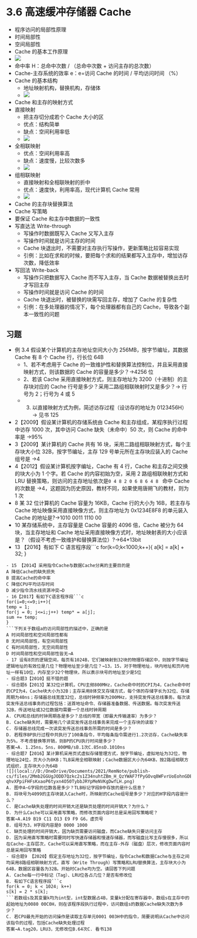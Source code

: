 # 3.6 高速缓冲存储器 Cache

- 程序访问的局部性原理
- 时间局部性
- 空间局部性
- Cache 的基本工作原理
- ![](https://gitee.com/jackylee3362/typora-pic/raw/master/img/20210526164734.png)
- 命中率 H：总命中次数 / （总命中次数 + 访问主存的总次数）
- Cache-主存系统的效率 e：e=访问 Cache 的时间 / 平均访问时间 （%）
- Cache 的基本结构
  - 地址映射机构，替换机构，存储体
  - ![](https://gitee.com/jackylee3362/typora-pic/raw/master/img/20210526203919.png)
- Cache 和主存的映射方式
- 直接映射
  - 把主存切分成若个 Cache 大小的区
  - 优点：结构简单
  - 缺点：空间利用率低
  - ![](https://gitee.com/jackylee3362/typora-pic/raw/master/img/20210526210007.png)
- 全相联映射
  - 优点：空间利用率高
  - 缺点：速度慢，比较次数多
  - ![](https://gitee.com/jackylee3362/typora-pic/raw/master/img/20210526210411.png)
- 组相联映射
  - 直接映射和全相联映射的折中
  - 优点：速度快，利用率高，现代计算机 Cache 常用
  - ![](https://gitee.com/jackylee3362/typora-pic/raw/master/img/20210526211119.png)
- Cache 的主存块替换算法
- Cache 写策略
- 要保证 Cache 和主存中数据的一致性
- 写直达法 Write-through
  - 写操作时数据既写入 Cache 又写入主存
  - 写操作时间就是访问主存的时间
  - Cache 块退出时，不需要对主存执行写操作，更新策略比较容易实现
  - 引例：比如在求和的时候，要把每个求和的结果都写入主存中，增加访存次数，降低效率
- 写回法 Write-back
  - 写操作只把数据写入 Cache 而不写入主存，当 Cache 数据被替换出去时才写回主存
  - 写操作时间就是访问 Cache 的时间
  - Cache 块退出时，被替换的块需写回主存，增加了 Cache 的复杂性
  - 引例：在多处理器的情况下，每个处理器都有自己的 Cache，导致各个副本一致性的问题

## 习题

- 例 3.4 假设某个计算机的主存地址空间大小为 256MB，按字节编址，其数据 Cache 有 8 个 Cache 行，行长位 64B
  - 1、若不考虑用于 Cache 的一致维护性和替换算法控制位，并且采用直接映射方式，则该数据的 Cache 的容量是多少？→4256 位
  - 2、若该 Cache 采用直接映射方式，则主存地址为 3200（十进制）的主存块对应的 Cache 行号是多少？采用二路组相联映射时又是多少？→ 行号为 2；行号为 4 或 5
  - 3. 以直接映射方式为例，简述访存过程（设访存的地址为 0123456H）→ 见书 125
- 2【2009】假设某计算机的存储系统由 Cache 和主存组成，某程序执行过程中访存 1000 次，其中访问 Cache 缺失（未命中）50 次，则 Cache 的命中率是 →95%
- 3【2009】某计算机的 Cache 共有 16 块，采用二路组相联映射方式，每个主存块大小位 32B，按字节编址，主存 129 号单元所在主存块应装入的 Cache 组号是 →4
- 4【2012】假设某计算机按字编址，Cache 有 4 行，Cache 和主存之间交换的块大小为 1 个字。若 Cache 的内容初始为空，采用 2 路组相联映射方式和 LRU 替换策略，则访问的主存地址依次是`0 4 8 2 0 6 8 6 4 8 ` 命中 Cache 的次数是 →4，这题因为历史原因，教材不同，如果使用唐朔飞的教材，则为 1 次
- 8 某 32 位计算机的 Cache 容量为 16KB，Cache 行的大小为 16B，若主存与 Cache 地址映像采用直接映像方式，则主存地址为 0x1234E8F8 的单元装入 Cache 的地址是?→1010 0011 1110 00
- 10 某存储系统中，主存容量是 Cache 容量的 4096 倍，Cache 被分为 64 块，当主存地址和 Cache 地址采用直接映像方式时，地址映射表的大小应该是？（假设不考虑一致维护和替换算法位）?→64\*13bit
- 13 【2016】有如下 C 语言程序段```c
  for(k=0;k<1000;k++){
  a[k] = a[k] + 32;
  }

````若数组a和变量k均为int型，int型数据占4B，数据Cache采用直接映射方式，数据区大小为1KB、块大小为16B，该程序段执行前Cache为空，则该程序段执行过程中访问数组a的Cache缺失率约为→12.5%
- 15 【2014】采用指令Cache与数据Cache分离的主要目的是
A 降低Cache的缺失损失
B 提高Cache的命中率
C 降低CPU平均访存时间
D 减少指令流水线资源冲突→D
- 16【2017】有如下C语言程序段```c
for(i=0;<=9;i++){
temp = 1;
for(j = 0; j<=i;j++) temp* = a[j];
sum += temp;
}
```下列关于数组a的访问局部性的描述中，正确的是
A 时间局部性和空间局部性都有
B 无时间局部性，有空间局部性
C 有时间局部性，无空间局部性
D 时间局部性和空间局部性皆无→A
- 17 设有8页的逻辑空间，每页有1024B，它们被映射到32块的物理存储区中，则按字节编址逻辑地址的有效位是几位？物理地址至少是几位？→13，15，对于物理地址，块内地址和页内地址一样有10位，内存至少32个物理块，所以表示块号的地址至少是5位
- 综合题3【2010】挺不错的题
- 综合题6【2013】某32位计算机，CPU主频800MHz，Cache命中时的CPI为4，Cache命中时的CPI为4，Cache块大小为32B；主存采用8体交叉存储方式，每个体的存储字长为32位、存储周期为40ns；存储器总线宽度32位，总线时钟频率为200MHz，支持突发传送总线事务。每次读突发传送总线事务的过程包括：送首地址命令、存储器准备数据、传送数据。每次突发传送32B，传送地址或32位数据均需要一个总线时钟周期
A. CPU和总线的时钟周期各是多少？总线的带宽（即最大传输速率）为多少？
B. Cache缺失时，需要用几个读突发传送总线事务来完成一个主存块的读取？
C. 存储器总线完成一次读突发传送总线事务所需的时间是多少？
D. 若程序BP执行过程中共执行了100条指令，平均每条指令需进行1.2次访存，Cache缺失率为5%，不考虑替换等开销，则BP的CPU执行时间是多少？
答案→A. 1.25ns，5ns，800MB/sB.1次C.85nsD.1010ns
- 综合题7【2016】某计算机采用页式虚拟存储管理方式，按字节编址，虚拟地址为32位，物理地址24位，页大小为8KB；TLB采用全相联映射；Cache数据区大小为64KB，按2路组相联方式组织，主存块大小为64B
![](local://D:/OneDrive/Documents/2021/RemNote/publish-cs/files/2Mmb2GGUgJODD7Qzkc2s1Z34nuhtZBm_H_QzYWAF7fPyGOvq8WFvrUoEohnGDEYy3mrd4xLIVzKJewdfJ8g-qhvXPpiFHFsKxaoP6tyxn4O50TybbJRYpMeNVKgDwfLH.png)
A. 图中A~G字段的位数各是多少？TLB标记字段B中存放的是什么信息？
B. 将块号为4099的主存块装入Cache时，所映射的Cache组号是多少？对应的H字段内容是什么？
C. 是Cache缺失处理的时间开销大还是缺页处理的时间开销大？为什么？
D. 为什么Cache可以采用直写策略，而修改页面内容时总是采用回写策略呢？
答案→A.A19 B19 C11 D13 E9 F9 G6，虚页号
B. 组号为3，H字段内容是0 0000 1000
C. 缺页处理的时间开销大，因为缺页需要访问磁盘，而Cache缺失只要访问主存
D. 因为采用直写策略时需要同时写快速存储器和慢速存储器，而写磁盘比写主存慢很多，所以在Cache-主存层次，Cache可以采用直写策略，而在主存-外存（磁盘）层次，修改页面内容时总是采用回写策略
- 综合题9 【2020】假定主存地址为32位，按字节编址，指令Cache和数据Cache与主存之间均采用8路组相联映射方式，直写（Write Through）写策略和LRU替换算法，主存块大小为64B，数据区容量各为32B。开始时Cache均为空。请回答下列问题
A. Cache每一行中标记（Tag）、LRU位各占几位？是否有修改位
B. 有如下C语言程序段```c
for(k = 0; k < 1024; k++)
s[k] = 2 * s[k];
```若数组s及其变量k均为int型，int型数据占4B，变量k分配在寄存器中，数组s在主存中的起始地址为0080 00C0H，则在该程序段执行过程中，访问数组s的数据Cache缺失次数为多少？
C. 若CPU最先开始的访问操作是读取主存单元0001 003H中的指令，简要说明从Cache中访问该指令的过程，包括Cache缺失处理过程
答案→A.tag20，LRU3，无修改位B.64次C. 看书138
````
